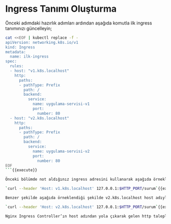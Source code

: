 # Ingress Tanımı Oluşturma

Önceki adımdaki hazırlık adımları ardından aşağıda komutla ilk ingress tanımınızı güncelleyin;

```bash
cat <<EOF | kubectl replace -f -
apiVersion: networking.k8s.io/v1
kind: Ingress
metadata:
  name: ilk-ingress
spec:
  rules:
  - host: "v1.k8s.localhost"
    http:
      paths:
      - pathType: Prefix
        path: /
        backend:
          service:
            name: uygulama-servisi-v1
            port:
              number: 80
  - host: "v2.k8s.localhost"
    http:
      paths:
      - pathType: Prefix
        path: /
        backend:
          service:
            name: uygulama-servisi-v2
            port:
              number: 80
EOF
```{{execute}}

Önceki bölümde not aldığınız ingress adresini kullanarak aşağıda örneklendiği şekilde **v1.k8s.localhost** host adıyla talep gönderin;

`curl --header 'Host: v1.k8s.localhost' 127.0.0.1:$HTTP_PORT/surum`{{execute}}

Benzer şekilde aşağıda örneklendiği şekilde v2.k8s.localhost host adıyla talep gönderin;

`curl --header 'Host: v2.k8s.localhost' 127.0.0.1:$HTTP_PORT/surum`{{execute}}

Nginx Ingress Controller’ın host adından yola çıkarak gelen http taleplerini farklı pod’lara yönlendirdiğini teyit edin.